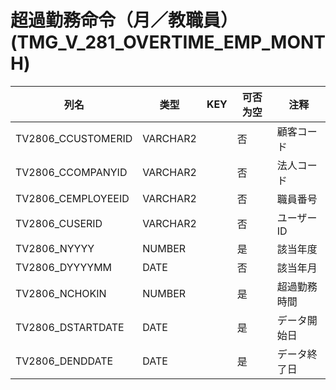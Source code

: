# 超過勤務命令（月／教職員）(TMG_V_281_OVERTIME_EMP_MONTH)
| 列名   | 类型   | KEY  | 可否为空 | 注释   |
| ---- | ---- | ---- | ---- | ---- |
|TV2806_CCUSTOMERID|VARCHAR2||否|顧客コード|
|TV2806_CCOMPANYID|VARCHAR2||否|法人コード|
|TV2806_CEMPLOYEEID|VARCHAR2||否|職員番号|
|TV2806_CUSERID|VARCHAR2||否|ユーザーID|
|TV2806_NYYYY|NUMBER||是|該当年度|
|TV2806_DYYYYMM|DATE||否|該当年月|
|TV2806_NCHOKIN|NUMBER||是|超過勤務時間|
|TV2806_DSTARTDATE|DATE||是|データ開始日|
|TV2806_DENDDATE|DATE||是|データ終了日|
